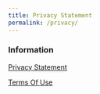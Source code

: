```yaml
---
title: Privacy Statement
permalink: /privacy/
---
```

### **Information**
[Privacy Statement](https://www.moe.gov.sg/privacy-statement)

[Terms Of Use](https://www.moe.gov.sg/terms-of-use)